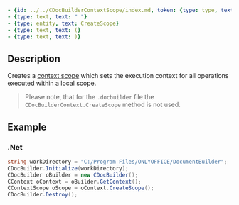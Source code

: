 ```yml signature
- {id: ../../CDocBuilderContextScope/index.md, token: {type: type, text: CDocBuilderContextScope^}}
- {type: text, text: " "}
- {type: entity, text: CreateScope}
- {type: text, text: (}
- {type: text, text: )}
```

## Description

Creates a [context scope](../../CDocBuilderContextScope/index.md) which sets the execution context for all operations executed within a local scope.

> Please note, that for the `.docbuilder` file the `CDocBuilderContext.CreateScope` method is not used.

## Example

### .Net

```cs
string workDirectory = "C:/Program Files/ONLYOFFICE/DocumentBuilder";
CDocBuilder.Initialize(workDirectory);
CDocBuilder oBuilder = new CDocBuilder();
CContext oContext = oBuilder.GetContext();
CContextScope oScope = oContext.CreateScope();
CDocBuilder.Destroy();
```
